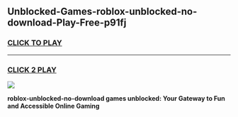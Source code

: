 
## Unblocked-Games-roblox-unblocked-no-download-Play-Free-p91fj
<h3>
<a href="https://premium76.site?title=roblox-unblocked-no-download&ref=18A1">CLICK TO PLAY</a></h3>
<hr>

<h3>
<a href="https://premium76.site?title=roblox-unblocked-no-download&ref=18A1">CLICK 2 PLAY</a>
  
</h3>

<a href="https://premium76.site?title=roblox-unblocked-no-download&ref=18A1"><img src="https://clearcache.store/games.png"></a>


**roblox-unblocked-no-download games unblocked: Your Gateway to Fun and Accessible Online Gaming**
